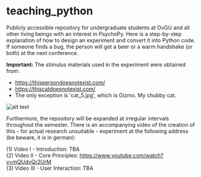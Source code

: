 # teaching_python

Publicly accessible repository for undergraduate students at OvGU and all other living beings with an interest in PsychoPy. Here is a step-by-step explanation of how to design an experiment and convert it into Python code. If someone finds a bug, the person will get a beer or a warm handshake (or both) at the next conference.   

**Important:** The stimulus materials used in the experiment were obtained from: 
- https://thispersondoesnotexist.com/ 
- https://thiscatdoesnotexist.com/
- The only exception is 'cat_5.jpg', which is Gizmo. My chubby cat.

![alt text](https://raw.githubusercontent.com/nimarek/teaching_python_experiment/main/design_overview.png)

Furthermore, the repository will be expanded at irregular intervals throughout the semester. There is an accompanying video of the creation of this - for actual research unsuitable - experiment at the following address (be beware, it is in german):

(1) Video I - Introduction: TBA <br>
(2) Video II - Core Principles: https://www.youtube.com/watch?v=mQUdvQr2UrM <br>
(3) Video III - User Interaction: TBA<br>
